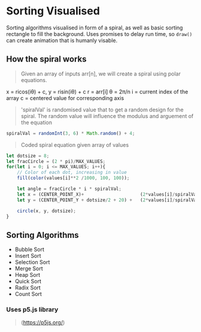 # Sorting Visualised
Sorting algorithms visualised in form of a spiral, as well as basic sorting rectangle to fill the background. 
Uses promises to delay run time, so `draw()` can create animation that is humanly visable.

## How the spiral works
> Given an array of inputs arr[n], we will create a spiral using polar equations.

x = ricos(iθ) + c, y = risin(iθ) + c
r = arr[i]
θ = 2π/n 
i = current index of the array
c = centered value for corresponding axis

> 'spiralVal' is randomised value that to get a random design for the spiral. The random value will influence the modulus and arguement of the equation
```js
spiralVal = randomInt(3, 6) * Math.random() + 4;
```
> Coded spiral equation given array of values
```js
let dotsize = 8;
let fracCircle = (2 * pi)/MAX_VALUES;
for(let i = 0; i <= MAX_VALUES; i++){
    // Color of each dot, increasing in value
    fill(color(values[i]**2 /1000, 100, 100));

    let angle = fracCircle * i * spiralVal;
    let x = (CENTER_POINT_X)+                     (2*values[i]/spiralVal * Math.cos(angle));  
    let y = (CENTER_POINT_Y + dotsize/2 + 20) +   (2*values[i]/spiralVal * Math.sin(angle));

    circle(x, y, dotsize);
}
```

## Sorting Algorithms
- Bubble Sort
- Insert Sort
- Selection Sort
- Merge Sort
- Heap Sort
- Quick Sort
- Radix Sort
- Count Sort

### Uses p5.js library
> (https://p5js.org/)


